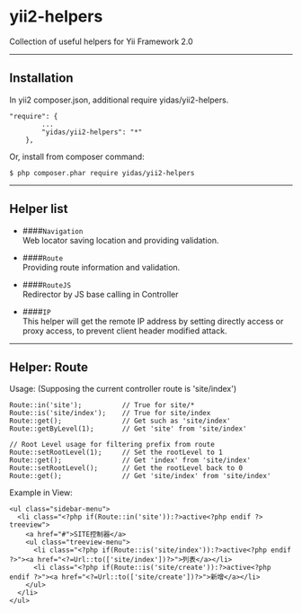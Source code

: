 # yii2-helpers

Collection of useful helpers for Yii Framework 2.0

---

## Installation

In yii2 composer.json, additional require yidas/yii2-helpers.
```
"require": {
        ...
        "yidas/yii2-helpers": "*"
    },
```

Or, install from composer command:
```
$ php composer.phar require yidas/yii2-helpers
```

---

## Helper list

- ####`Navigation`  
  Web locator saving location and providing validation.

- ####`Route`  
  Providing route information and validation.

- ####`RouteJS`  
  Redirector by JS base calling in Controller
  
- ####`IP`  
  This helper will get the remote IP address by setting directly access or proxy access, to prevent client header modified attack.
  
---

## Helper: Route

Usage: (Supposing the current controller route is 'site/index')

```
Route::in('site');          // True for site/*
Route::is('site/index');    // True for site/index
Route::get();               // Get such as 'site/index'
Route::getByLevel(1);       // Get 'site' from 'site/index'

// Root Level usage for filtering prefix from route
Route::setRootLevel(1);     // Set the rootLevel to 1
Route::get();               // Get 'index' from 'site/index' 
Route::setRootLevel();      // Get the rootLevel back to 0
Route::get();               // Get 'site/index' from 'site/index'
```
Example in View:

```
<ul class="sidebar-menu">
  <li class="<?php if(Route::in('site')):?>active<?php endif ?> treeview">
    <a href="#">SITE控制器</a>
    <ul class="treeview-menu">
      <li class="<?php if(Route::is('site/index')):?>active<?php endif ?>"><a href="<?=Url::to(['site/index'])?>">列表</a></li>
      <li class="<?php if(Route::is('site/create')):?>active<?php endif ?>"><a href="<?=Url::to(['site/create'])?>">新增</a></li>
    </ul>
  </li>
</ul>
```
